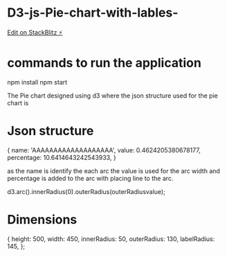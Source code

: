 # D3-js-Pie-chart-with-lables-

[Edit on StackBlitz ⚡️](https://stackblitz.com/edit/angular-ivy-j1dcvp)

# commands to run the application

npm install
npm start

The Pie chart designed using d3 where the json structure used for the pie chart is

# Json structure

{
name: 'AAAAAAAAAAAAAAAAAAA',
value: 0.4624205380678177,
percentage: 10.6414643242543933,
}

as the name is identify the each arc the value is used for the arc width and percentage is added to the arc with placing line to the arc.

d3.arc().innerRadius(0).outerRadius(outerRadiusvalue);

# Dimensions

{
height: 500,
width: 450,
innerRadius: 50,
outerRadius: 130,
labelRadius: 145,
};
